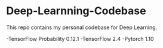 # Deep-Learnning-Codebase
This repo contains my personal codebase for Deep Learning.

-TensorFlow Probability 0.12.1
-TensorFlow 2.4
-Pytorch 1.10


